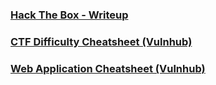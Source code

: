 ### [Hack The Box - Writeup](https://github.com/sarathlalup/Penetration-Testing/blob/master/CTF/HTB/J.md)
### [CTF Difficulty Cheatsheet (Vulnhub)](https://github.com/Ignitetechnologies/CTF-Difficulty/blob/master/README.md)
### [Web Application Cheatsheet (Vulnhub)](https://github.com/Ignitetechnologies/Web-Application-Cheatsheet/blob/master/README.md)
